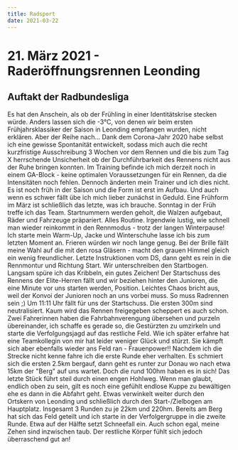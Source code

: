 ```yaml
---
title: Radsport
date: 2021-03-22
---
```

# 21. März 2021 - Raderöffnungsrennen Leonding
## Auftakt der Radbundesliga

Es hat den Anschein, als ob der Frühling in einer Identitätskrise stecken würde. Anders lassen sich die -3°C, von denen wir beim ersten Frühjahrsklassiker der Saison in Leonding empfangen wurden, nicht erklären. Aber der Reihe nach...
Dank dem Corona-Jahr 2020 habe selbst ich eine gewisse Spontanität entwickelt, sodass mich auch die recht kurzfristige Ausschreibung 3 Wochen vor dem Rennen und die bis zum Tag X herrschende Unsicherheit ob der Durchführbarkeit des Rennens nicht aus der Ruhe bringen konnten. Im Training befinde ich mich derzeit noch in einem GA-Block - keine optimalen Voraussetzungen für ein Rennen, da die Intensitäten noch fehlen. Dennoch änderten mein Trainer und ich dies nicht. Es ist noch früh in der Saison und die Form ist erst im Aufbau. Und auch wenn es schwer fällt übe ich mich lieber zunächst in Geduld. Eine Frühform im März ist schließlich das letzte, was ich brauche.
Sonntag in der Früh treffe ich das Team. Startnummern werden geholt, die Walzen aufgebaut, Räder und Fahrzeuge präpariert. Alles Routine. Irgendwie lustig, wie schnell man wieder reinkommt in den Rennmodus - trotz der langen Winterpause!
Ich starte mein Warm-Up, Jacke und Winterschuhe lasse ich bis zum letzten Moment an. Frieren würden wir noch lange genug. Bei der Brille fällt meine Wahl auf die mit den rosa Gläsern - macht den grauen Himmel gleich ein wenig freundlicher. Letzte Instruktionen vom DS, dann geht es rein in die Rennmontur und Richtung Start. Wir unterschreiben den Startbogen. Langsam spüre ich das Kribbeln, ein gutes Zeichen! 
Der Startschuss des Rennens der Elite-Herren fällt und wir beziehen hinter den Junioren, die eine Minute vor uns starten werden, Position. Leichtes Chaos bricht aus, weil der Konvoi der Junioren noch an uns vorbei muss. So muss Radrennen sein ;)
Um 11:11 Uhr fällt für uns der Startschuss. Die ersten 300m sind neutralisiert. Kaum wird das Rennen freigegeben scheppert es auch schon. Zwei Fahrerinnen haben die Fahrbahnverengung übersehen und purzeln übereinander, ich schaffe es gerade so, die Gestürzten zu umzirkeln und starte die Verfolgungsjagd auf das restliche Feld. Wie ich später erfahre hat eine Teamkollegin von mir hat leider weniger Glück und stürzt. Sie kämpft sich aber ebenfalls wieder ans Feld ran - Frauenpower!!
Nachdem ich die Strecke nicht kenne fahre ich die erste Runde eher verhalten. Es schmiert sich die ersten 2.5km bergauf, dann geht es runter zur Donau wo nach etwa 15km der "Berg" auf uns wartet. Doch die rund 100hm haben es in sich! Das letzte Stück führt steil durch einen engen Hohlweg. Wenn man glaubt, endlich oben zu sein, gilt es noch eine gefühlt endlose Kuppe zu bewältigen ehe es dann in die Abfahrt geht. Etwas verwinkelt weiter durch den Ortskern von Leonding und schließlich durch den Start-/Zielbogen am Hauptplatz. Insgesamt 3 Runden zu je 22km und 220hm.
Bereits am Berg hat sich das Feld geteilt und ich starte in der Verfolgergruppe in die zweite Runde. Etwa auf der Hälfte setzt Schneefall ein. Auch schon egal, meine Zehen sind inzwischen taub. Der restliche Körper fühlt sich jedoch überraschend gut an!


